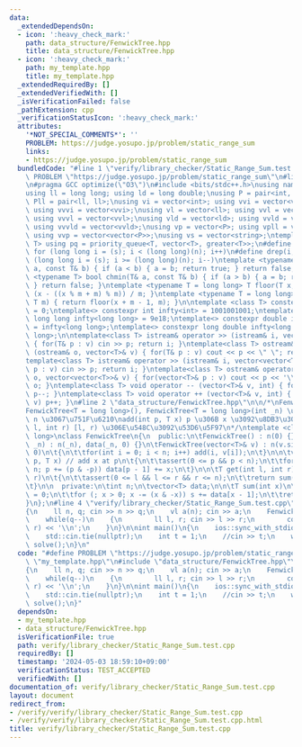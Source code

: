 ```yaml
---
data:
  _extendedDependsOn:
  - icon: ':heavy_check_mark:'
    path: data_structure/FenwickTree.hpp
    title: data_structure/FenwickTree.hpp
  - icon: ':heavy_check_mark:'
    path: my_template.hpp
    title: my_template.hpp
  _extendedRequiredBy: []
  _extendedVerifiedWith: []
  _isVerificationFailed: false
  _pathExtension: cpp
  _verificationStatusIcon: ':heavy_check_mark:'
  attributes:
    '*NOT_SPECIAL_COMMENTS*': ''
    PROBLEM: https://judge.yosupo.jp/problem/static_range_sum
    links:
    - https://judge.yosupo.jp/problem/static_range_sum
  bundledCode: "#line 1 \"verify/library_checker/Static_Range_Sum.test.cpp\"\n#define\
    \ PROBLEM \"https://judge.yosupo.jp/problem/static_range_sum\"\n#line 2 \"my_template.hpp\"\
    \n#pragma GCC optimize(\"O3\")\n#include <bits/stdc++.h>\nusing namespace std;\n\
    using ll = long long; using ld = long double;\nusing P = pair<int, int>; using\
    \ Pll = pair<ll, ll>;\nusing vi = vector<int>; using vvi = vector<vector<int>>;\
    \ using vvvi = vector<vvi>;\nusing vl = vector<ll>; using vvl = vector<vector<ll>>;\
    \ using vvvl = vector<vvl>;\nusing vld = vector<ld>; using vvld = vector<vector<vld>>;\
    \ using vvvld = vector<vvld>;\nusing vp = vector<P>; using vpll = vector<Pll>;\
    \ using vvp = vector<vector<P>>;\nusing vs = vector<string>;\ntemplate <typename\
    \ T> using pq = priority_queue<T, vector<T>, greater<T>>;\n#define rep(i, s, n)\
    \ for (long long i = (s); i < (long long)(n); i++)\n#define drep(i, s, n) for\
    \ (long long i = (s); i >= (long long)(n); i--)\ntemplate <typename T> bool chmax(T&\
    \ a, const T& b) { if (a < b) { a = b; return true; } return false; }\ntemplate\
    \ <typename T> bool chmin(T& a, const T& b) { if (a > b) { a = b; return true;\
    \ } return false; }\ntemplate <typename T = long long> T floor(T x, T m) { return\
    \ (x - ((x % m + m) % m)) / m; }\ntemplate <typename T = long long> T ceil(T x,\
    \ T m) { return floor(x + m - 1, m); }\n\ntemplate <class T> constexpr T infty\
    \ = 0;\ntemplate<> constexpr int infty<int> = 1001001001;\ntemplate<> constexpr\
    \ long long infty<long long> = 9e18;\ntemplate<> constexpr double infty<double>\
    \ = infty<long long>;\ntemplate<> constexpr long double infty<long double> = infty<long\
    \ long>;\n\ntemplate<class T> istream& operator >> (istream& i, vector<T>& v)\
    \ { for(T& p : v) cin >> p; return i; }\ntemplate<class T> ostream& operator <<\
    \ (ostream& o, vector<T>& v) { for(T& p : v) cout << p << \" \"; return o; }\n\
    template<class T> istream& operator >> (istream& i, vector<vector<T>>& v) { for(vector<T>&\
    \ p : v) cin >> p; return i; }\ntemplate<class T> ostream& operator << (ostream&\
    \ o, vector<vector<T>>& v) { for(vector<T>& p : v) cout << p << '\\n'; return\
    \ o; }\ntemplate<class T> void operator -- (vector<T>& v, int) { for(T& p : v)\
    \ p--; }\ntemplate<class T> void operator ++ (vector<T>& v, int) { for(T& p :\
    \ v) p++; }\n#line 2 \"data_structure/FenwickTree.hpp\"\n\n/*\nFenwickTree (BIT)\n\
    FenwickTree<T = long long>(), FenwickTree<T = long long>(int _n) \u30B5\u30A4\u30BA\
    \ n \u3067\u751F\u6210\nadd(int p, T x) p \u306B x \u3092\u8DB3\u3059\nget(int\
    \ l, int r) [l, r) \u306E\u548C\u3092\u53D6\u5F97\n*/\ntemplate <class T = long\
    \ long>\nclass FenwickTree\n{\n  public:\n\tFenwickTree() : n(0) {}\n\tFenwickTree(int\
    \ _n) : n(_n), data(_n, 0) {}\n\tFenwickTree(vector<T>& v) : n(v.size()), data(n,\
    \ 0)\n\t{\n\t\tfor(int i = 0; i < n; i++) add(i, v[i]);\n\t}\n\n\tvoid add(int\
    \ p, T x) // add x at p\n\t{\n\t\tassert(0 <= p && p < n);\n\t\tfor (++p; p <=\
    \ n; p += (p & -p)) data[p - 1] += x;\n\t}\n\n\tT get(int l, int r) // sum [l,\
    \ r)\n\t{\n\t\tassert(0 <= l && l <= r && r <= n);\n\t\treturn sum(r) - sum(l);\n\
    \t}\n\n  private:\n\tint n;\n\tvector<T> data;\n\n\tT sum(int x)\n\t{\n\t\tT s\
    \ = 0;\n\t\tfor (; x > 0; x -= (x & -x)) s += data[x - 1];\n\t\treturn s;\n\t\
    }\n};\n#line 4 \"verify/library_checker/Static_Range_Sum.test.cpp\"\n\nvoid solve()\n\
    {\n    ll n, q; cin >> n >> q;\n    vl a(n); cin >> a;\n    FenwickTree b(a);\n\
    \    while(q--)\n    {\n        ll l, r; cin >> l >> r;\n        cout << b.get(l,\
    \ r) << '\\n';\n    }\n}\n\nint main()\n{\n    ios::sync_with_stdio(false);\n\
    \    std::cin.tie(nullptr);\n    int t = 1;\n    //cin >> t;\n    while (t--)\
    \ solve();\n}\n"
  code: "#define PROBLEM \"https://judge.yosupo.jp/problem/static_range_sum\"\n#include\
    \ \"my_template.hpp\"\n#include \"data_structure/FenwickTree.hpp\"\n\nvoid solve()\n\
    {\n    ll n, q; cin >> n >> q;\n    vl a(n); cin >> a;\n    FenwickTree b(a);\n\
    \    while(q--)\n    {\n        ll l, r; cin >> l >> r;\n        cout << b.get(l,\
    \ r) << '\\n';\n    }\n}\n\nint main()\n{\n    ios::sync_with_stdio(false);\n\
    \    std::cin.tie(nullptr);\n    int t = 1;\n    //cin >> t;\n    while (t--)\
    \ solve();\n}"
  dependsOn:
  - my_template.hpp
  - data_structure/FenwickTree.hpp
  isVerificationFile: true
  path: verify/library_checker/Static_Range_Sum.test.cpp
  requiredBy: []
  timestamp: '2024-05-03 18:59:10+09:00'
  verificationStatus: TEST_ACCEPTED
  verifiedWith: []
documentation_of: verify/library_checker/Static_Range_Sum.test.cpp
layout: document
redirect_from:
- /verify/verify/library_checker/Static_Range_Sum.test.cpp
- /verify/verify/library_checker/Static_Range_Sum.test.cpp.html
title: verify/library_checker/Static_Range_Sum.test.cpp
---
```

